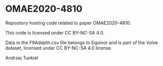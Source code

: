 # OMAE2020-4810

Repository hosting code related to paper OMAE2020-4810.

This code is licensed under CC BY-NC-SA 4.0.

Data in the F9Adepth.csv file belongs to Equinor and is part of the Volve dataset, licensed under CC BY-NC-SA 4.0 license.

Andrzej Tunkiel
